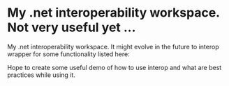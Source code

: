 # My .net interoperability workspace. Not very useful yet ...

My .net interoperability workspace.
It might evolve in the future to interop wrapper for some functionality listed here:

Hope to create some useful demo of how to use interop and what are best practices while using it.
